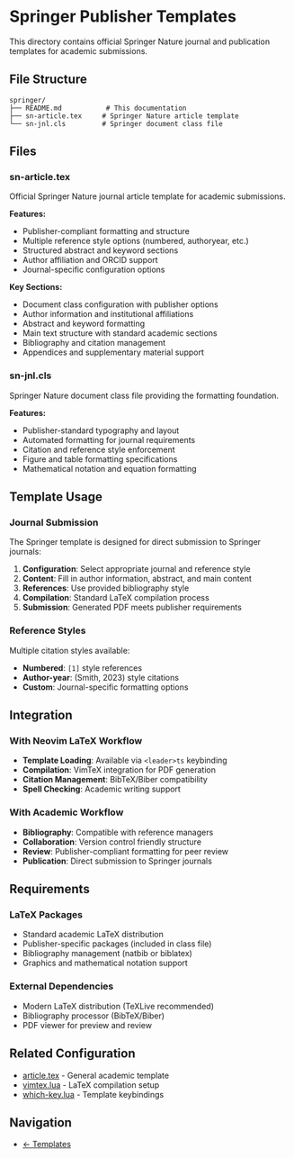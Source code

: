 # Springer Publisher Templates

This directory contains official Springer Nature journal and publication templates for academic submissions.

## File Structure

```
springer/
├── README.md           # This documentation
├── sn-article.tex     # Springer Nature article template
└── sn-jnl.cls         # Springer document class file
```

## Files

### sn-article.tex
Official Springer Nature journal article template for academic submissions.

**Features:**
- Publisher-compliant formatting and structure
- Multiple reference style options (numbered, authoryear, etc.)
- Structured abstract and keyword sections
- Author affiliation and ORCID support
- Journal-specific configuration options

**Key Sections:**
- Document class configuration with publisher options
- Author information and institutional affiliations
- Abstract and keyword formatting
- Main text structure with standard academic sections
- Bibliography and citation management
- Appendices and supplementary material support

### sn-jnl.cls
Springer Nature document class file providing the formatting foundation.

**Features:**
- Publisher-standard typography and layout
- Automated formatting for journal requirements
- Citation and reference style enforcement
- Figure and table formatting specifications
- Mathematical notation and equation formatting

## Template Usage

### Journal Submission
The Springer template is designed for direct submission to Springer journals:

1. **Configuration**: Select appropriate journal and reference style
2. **Content**: Fill in author information, abstract, and main content
3. **References**: Use provided bibliography style
4. **Compilation**: Standard LaTeX compilation process
5. **Submission**: Generated PDF meets publisher requirements

### Reference Styles
Multiple citation styles available:
- **Numbered**: `[1]` style references
- **Author-year**: (Smith, 2023) style citations
- **Custom**: Journal-specific formatting options

## Integration

### With Neovim LaTeX Workflow
- **Template Loading**: Available via `<leader>ts` keybinding
- **Compilation**: VimTeX integration for PDF generation
- **Citation Management**: BibTeX/Biber compatibility
- **Spell Checking**: Academic writing support

### With Academic Workflow
- **Bibliography**: Compatible with reference managers
- **Collaboration**: Version control friendly structure
- **Review**: Publisher-compliant formatting for peer review
- **Publication**: Direct submission to Springer journals

## Requirements

### LaTeX Packages
- Standard academic LaTeX distribution
- Publisher-specific packages (included in class file)
- Bibliography management (natbib or biblatex)
- Graphics and mathematical notation support

### External Dependencies
- Modern LaTeX distribution (TeXLive recommended)
- Bibliography processor (BibTeX/Biber)
- PDF viewer for preview and review

## Related Configuration
- [article.tex](../article.tex) - General academic template
- [vimtex.lua](../../lua/neotex/plugins/text/vimtex.lua) - LaTeX compilation setup
- [which-key.lua](../../lua/neotex/plugins/editor/which-key.lua) - Template keybindings

## Navigation

- [← Templates](../README.md)